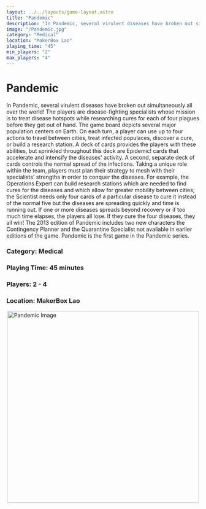 ```yaml
---
layout: ../../layouts/game-layout.astro
title: "Pandemic"
description: "In Pandemic, several virulent diseases have broken out simultaneously all over the world! The players are disease-fighting specialists whose mission is to treat disease hotspots while researching cures for each of four plagues before they get out of hand."
image: "/Pandemic.jpg"
category: "Medical"
location: "MakerBox Lao"
playing_time: "45"
min_players: "2"
max_players: "4"
---
```

# Pandemic

In Pandemic, several virulent diseases have broken out simultaneously all over the world! The players are disease-fighting specialists whose mission is to treat disease hotspots while researching cures for each of four plagues before they get out of hand.  The game board depicts several major population centers on Earth. On each turn, a player can use up to four actions to travel between cities, treat infected populaces, discover a cure, or build a research station. A deck of cards provides the players with these abilities, but sprinkled throughout this deck are Epidemic! cards that accelerate and intensify the diseases' activity. A second, separate deck of cards controls the  normal  spread of the infections.  Taking a unique role within the team, players must plan their strategy to mesh with their specialists' strengths in order to conquer the diseases. For example, the Operations Expert can build research stations which are needed to find cures for the diseases and which allow for greater mobility between cities; the Scientist needs only four cards of a particular disease to cure it instead of the normal five but the diseases are spreading quickly and time is running out. If one or more diseases spreads beyond recovery or if too much time elapses, the players all lose. If they cure the four diseases, they all win!  The 2013 edition of Pandemic includes two new characters the Contingency Planner and the Quarantine Specialist not available in earlier editions of the game.  Pandemic is the first game in the Pandemic series.  

### Category: Medical

### Playing Time: 45 minutes

### Players: 2 - 4

### Location: MakerBox Lao

<img src="/Pandemic.jpg" alt="Pandemic Image" width="500" style="display: block; margin: 0 auto">

    